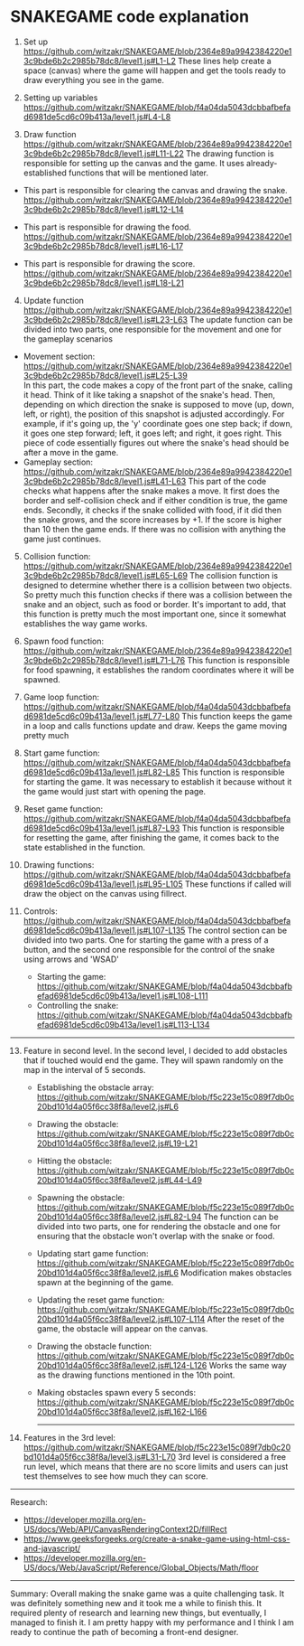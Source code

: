 # SNAKEGAME code explanation
1. Set up
https://github.com/witzakr/SNAKEGAME/blob/2364e89a9942384220e13c9bde6b2c2985b78dc8/level1.js#L1-L2
These lines help create a space (canvas) where the game will happen and get the tools ready to draw everything you see in the game.

2. Setting up variables
https://github.com/witzakr/SNAKEGAME/blob/f4a04da5043dcbbafbefad6981de5cd6c09b413a/level1.js#L4-L8

3. Draw function
https://github.com/witzakr/SNAKEGAME/blob/2364e89a9942384220e13c9bde6b2c2985b78dc8/level1.js#L11-L22
The drawing function is responsible for setting up the canvas and the game. It uses already-established functions that will be mentioned later.

- This part is responsible for clearing the canvas and drawing the snake.
https://github.com/witzakr/SNAKEGAME/blob/2364e89a9942384220e13c9bde6b2c2985b78dc8/level1.js#L12-L14

- This part is responsible for drawing the food.
https://github.com/witzakr/SNAKEGAME/blob/2364e89a9942384220e13c9bde6b2c2985b78dc8/level1.js#L16-L17

- This part is responsible for drawing the score.
https://github.com/witzakr/SNAKEGAME/blob/2364e89a9942384220e13c9bde6b2c2985b78dc8/level1.js#L18-L21

4. Update function
https://github.com/witzakr/SNAKEGAME/blob/2364e89a9942384220e13c9bde6b2c2985b78dc8/level1.js#L23-L63
The update function can be divided into two parts, one responsible for the movement and one for the gameplay scenarios
  - Movement section:
   https://github.com/witzakr/SNAKEGAME/blob/2364e89a9942384220e13c9bde6b2c2985b78dc8/level1.js#L25-L39   
In this part, the code makes a copy of the front part of the snake, calling it head. Think of it like taking a snapshot of the snake's head.
Then, depending on which direction the snake is supposed to move (up, down, left, or right), the position of this snapshot is adjusted accordingly.
For example, if it's going up, the 'y' coordinate goes one step back; if down, it goes one step forward; left, it goes left; and right, it goes right.
This piece of code essentially figures out where the snake's head should be after a move in the game.
   - Gameplay section:
    https://github.com/witzakr/SNAKEGAME/blob/2364e89a9942384220e13c9bde6b2c2985b78dc8/level1.js#L41-L63
    This part of the code checks what happens after the snake makes a move. It first does the border and self-collision check and if either condition is true, the game ends.
    Secondly, it checks if the snake collided with food, if it did then the snake grows, and the score increases by +1. If the score is higher than 10 then the game ends.
    If there was no collision with anything the game just continues.

5. Collision function:
   https://github.com/witzakr/SNAKEGAME/blob/2364e89a9942384220e13c9bde6b2c2985b78dc8/level1.js#L65-L69
   The collision function is designed to determine whether there is a collision between two objects. So pretty much this function checks if there was a collision between the snake and an object, such as food or border.
   It's important to add, that this function is pretty much the most important one, since it somewhat establishes the way game works.

6. Spawn food function:
   https://github.com/witzakr/SNAKEGAME/blob/2364e89a9942384220e13c9bde6b2c2985b78dc8/level1.js#L71-L76
   This function is responsible for food spawning, it establishes the random coordinates where it will be spawned.

7. Game loop function:
   https://github.com/witzakr/SNAKEGAME/blob/f4a04da5043dcbbafbefad6981de5cd6c09b413a/level1.js#L77-L80
   This function keeps the game in a loop and calls functions update and draw. Keeps the game moving pretty much

8. Start game function:
   https://github.com/witzakr/SNAKEGAME/blob/f4a04da5043dcbbafbefad6981de5cd6c09b413a/level1.js#L82-L85
   This function is responsible for starting the game. It was necessary to establish it because without it the game would just start with opening the page.

9. Reset game function:
   https://github.com/witzakr/SNAKEGAME/blob/f4a04da5043dcbbafbefad6981de5cd6c09b413a/level1.js#L87-L93
   This function is responsible for resetting the game, after finishing the game, it comes back to the state established in the function.

10. Drawing functions:
    https://github.com/witzakr/SNAKEGAME/blob/f4a04da5043dcbbafbefad6981de5cd6c09b413a/level1.js#L95-L105
    These functions if called will draw the object on the canvas using fillrect.

11. Controls:
    https://github.com/witzakr/SNAKEGAME/blob/f4a04da5043dcbbafbefad6981de5cd6c09b413a/level1.js#L107-L135
    The control section can be divided into two parts. One for starting the game with a press of a button, and the second one responsible for the control of the snake using arrows and 'WSAD'
     - Starting the game:
       https://github.com/witzakr/SNAKEGAME/blob/f4a04da5043dcbbafbefad6981de5cd6c09b413a/level1.js#L108-L111
     - Controlling the snake:
       https://github.com/witzakr/SNAKEGAME/blob/f4a04da5043dcbbafbefad6981de5cd6c09b413a/level1.js#L113-L134
  -------------------------------------------------
 13. Feature in second level.
     In the second level, I decided to add obstacles that if touched would end the game. They will spawn randomly on the map in the interval of 5 seconds.
      - Establishing the obstacle array:
        https://github.com/witzakr/SNAKEGAME/blob/f5c223e15c089f7db0c20bd101d4a05f6cc38f8a/level2.js#L6
      - Drawing the obstacle:
        https://github.com/witzakr/SNAKEGAME/blob/f5c223e15c089f7db0c20bd101d4a05f6cc38f8a/level2.js#L19-L21
      - Hitting the obstacle:
        https://github.com/witzakr/SNAKEGAME/blob/f5c223e15c089f7db0c20bd101d4a05f6cc38f8a/level2.js#L44-L49
      - Spawning the obstacle:
        https://github.com/witzakr/SNAKEGAME/blob/f5c223e15c089f7db0c20bd101d4a05f6cc38f8a/level2.js#L82-L94
        The function can be divided into two parts, one for rendering the obstacle and one for ensuring that the obstacle won't overlap with the snake or food.
      - Updating start game function:
        https://github.com/witzakr/SNAKEGAME/blob/f5c223e15c089f7db0c20bd101d4a05f6cc38f8a/level2.js#L6
        Modification makes obstacles spawn at the beginning of the game.
      - Updating the reset game function:
        https://github.com/witzakr/SNAKEGAME/blob/f5c223e15c089f7db0c20bd101d4a05f6cc38f8a/level2.js#L107-L114
        After the reset of the game, the obstacle will appear on the canvas.
      - Drawing the obstacle function:
        https://github.com/witzakr/SNAKEGAME/blob/f5c223e15c089f7db0c20bd101d4a05f6cc38f8a/level2.js#L124-L126
        Works the same way as the drawing functions mentioned in the 10th point.
      - Making obstacles spawn every 5 seconds:
        https://github.com/witzakr/SNAKEGAME/blob/f5c223e15c089f7db0c20bd101d4a05f6cc38f8a/level2.js#L162-L166

        ---------------------------------------------------------------------
 14. Features in the 3rd level:
 https://github.com/witzakr/SNAKEGAME/blob/f5c223e15c089f7db0c20bd101d4a05f6cc38f8a/level3.js#L31-L70
3rd level is considered a free run level, which means that there are no score limits and users can just test themselves to see how much they can score.


---------------------------------------------------------------------------------------
Research:
- https://developer.mozilla.org/en-US/docs/Web/API/CanvasRenderingContext2D/fillRect
- https://www.geeksforgeeks.org/create-a-snake-game-using-html-css-and-javascript/
- https://developer.mozilla.org/en-US/docs/Web/JavaScript/Reference/Global_Objects/Math/floor
----------------------------------------------------------------------------------------------
Summary:
Overall making the snake game was a quite challenging task. It was definitely something new and it took me a while to finish this. It required plenty of research and learning new things, but eventually, I managed to finish it. 
I am pretty happy with my performance and I think I am ready to continue the path of becoming a front-end designer.
             
